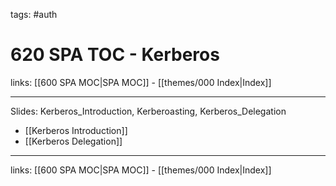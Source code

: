 tags: #auth

# 620 SPA TOC - Kerberos

links: [[600 SPA MOC|SPA MOC]] - [[themes/000 Index|Index]]

---

Slides: Kerberos_Introduction, Kerberoasting, Kerberos_Delegation

- [[Kerberos Introduction]]
- [[Kerberos Delegation]]

---
links: [[600 SPA MOC|SPA MOC]] - [[themes/000 Index|Index]]